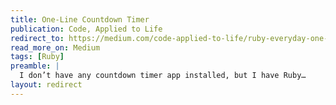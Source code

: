 ```yaml
---
title: One-Line Countdown Timer
publication: Code, Applied to Life
redirect_to: https://medium.com/code-applied-to-life/ruby-everyday-one-line-countdown-timer-52cccc47f922
read_more_on: Medium
tags: [Ruby]
preamble: |
  I don’t have any countdown timer app installed, but I have Ruby…
layout: redirect
---
```

